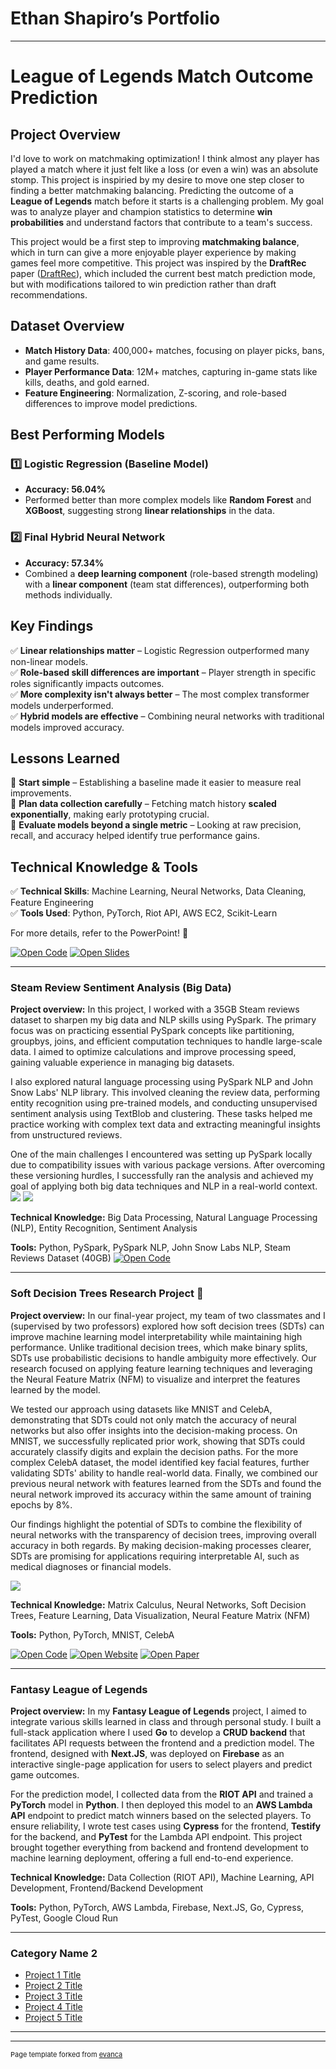 # Ethan Shapiro’s Portfolio

---

# League of Legends Match Outcome Prediction  

## **Project Overview**  
I'd love to work on matchmaking optimization! I think almost any player has played a match where it just felt like a loss (or even a win) was an absolute stomp. This project is inspiried by my desire to move one step closer to finding a better matchmaking balancing. Predicting the outcome of a **League of Legends** match before it starts is a challenging problem. My goal was to analyze player and champion statistics to determine **win probabilities** and understand factors that contribute to a team's success.

This project would be a first step to improving **matchmaking balance**, which in turn can give a more enjoyable player experience by making games feel more competitive. This project was inspired by the **DraftRec** paper ([DraftRec](https://arxiv.org/pdf/2204.12750)), which included the current best match prediction mode, but with modifications tailored to win prediction rather than draft recommendations.

## **Dataset Overview**  
- **Match History Data**: 400,000+ matches, focusing on player picks, bans, and game results.  
- **Player Performance Data**: 12M+ matches, capturing in-game stats like kills, deaths, and gold earned.  
- **Feature Engineering**: Normalization, Z-scoring, and role-based differences to improve model predictions.  

## **Best Performing Models**  
### **1️⃣ Logistic Regression (Baseline Model)**  
- **Accuracy: 56.04%**  
- Performed better than more complex models like **Random Forest** and **XGBoost**, suggesting strong **linear relationships** in the data.  

### **2️⃣ Final Hybrid Neural Network**  
- **Accuracy: 57.34%**  
- Combined a **deep learning component** (role-based strength modeling) with a **linear component** (team stat differences), outperforming both methods individually.  

## **Key Findings**  
✅ **Linear relationships matter** – Logistic Regression outperformed many non-linear models.  
✅ **Role-based skill differences are important** – Player strength in specific roles significantly impacts outcomes.  
✅ **More complexity isn't always better** – The most complex transformer models underperformed.  
✅ **Hybrid models are effective** – Combining neural networks with traditional models improved accuracy.  

## **Lessons Learned**  
🔹 **Start simple** – Establishing a baseline made it easier to measure real improvements.  
🔹 **Plan data collection carefully** – Fetching match history **scaled exponentially**, making early prototyping crucial.  
🔹 **Evaluate models beyond a single metric** – Looking at raw precision, recall, and accuracy helped identify true performance gains.  

## **Technical Knowledge & Tools**  
✅ **Technical Skills**: Machine Learning, Neural Networks, Data Cleaning, Feature Engineering  
✅ **Tools Used**: Python, PyTorch, Riot API, AWS EC2, Scikit-Learn  

For more details, refer to the PowerPoint! 🚀  


[![Open Code](https://img.shields.io/badge/Jupyter-Open_Files-red?logo=Jupyter)](https://github.com/Ethan-Shapiro/SteamReviewSentiment)
[![Open Slides](https://img.shields.io/badge/PPT-View_Slides-red?logo=microsoftpowerpoint)](pdf/LoLMatchPrediction.pdf)

---
### Steam Review Sentiment Analysis (Big Data)
**Project overview:** In this project, I worked with a 35GB Steam reviews dataset to sharpen my big data and NLP skills using PySpark. The primary focus was on practicing essential PySpark concepts like partitioning, groupbys, joins, and efficient computation techniques to handle large-scale data. I aimed to optimize calculations and improve processing speed, gaining valuable experience in managing big datasets.

I also explored natural language processing using PySpark NLP and John Snow Labs' NLP library. This involved cleaning the review data, performing entity recognition using pre-trained models, and conducting unsupervised sentiment analysis using TextBlob and clustering. These tasks helped me practice working with complex text data and extracting meaningful insights from unstructured reviews.

One of the main challenges I encountered was setting up PySpark locally due to compatibility issues with various package versions. After overcoming these versioning hurdles, I successfully ran the analysis and achieved my goal of applying both big data techniques and NLP in a real-world context. 
<img src="images/Steam_Pos_Word_Cloud.png?raw=true"/>
<img src="images/Steam_Reviews_Hist.png?raw=true"/>

**Technical Knowledge:** Big Data Processing, Natural Language Processing (NLP), Entity Recognition, Sentiment Analysis

**Tools:** Python, PySpark, PySpark NLP, John Snow Labs NLP, Steam Reviews Dataset (40GB)
[![Open Code](https://img.shields.io/badge/Jupyter-Open_Files-red?logo=github)](https://github.com/Ethan-Shapiro/SteamReviewSentiment)

---

### Soft Decision Trees Research Project 🌳

**Project overview:** In our final-year project, my team of two classmates and I (supervised by two professors) explored how soft decision trees (SDTs) can improve machine learning model interpretability while maintaining high performance. Unlike traditional decision trees, which make binary splits, SDTs use probabilistic decisions to handle ambiguity more effectively. Our research focused on applying feature learning techniques and leveraging the Neural Feature Matrix (NFM) to visualize and interpret the features learned by the model.

We tested our approach using datasets like MNIST and CelebA, demonstrating that SDTs could not only match the accuracy of neural networks but also offer insights into the decision-making process. On MNIST, we successfully replicated prior work, showing that SDTs could accurately classify digits and explain the decision paths. For the more complex CelebA dataset, the model identified key facial features, further validating SDTs' ability to handle real-world data. Finally, we combined our previous neural network with features learned from the SDTs and found the neural network improved its accuracy within the same amount of training epochs by 8%.

Our findings highlight the potential of SDTs to combine the flexibility of neural networks with the transparency of decision trees, improving overall accuracy in both regards. By making decision-making processes clearer, SDTs are promising for applications requiring interpretable AI, such as medical diagnoses or financial models. 

<img src="images/SDT_Example.png?raw=true"/>

**Technical Knowledge:** Matrix Calculus, Neural Networks, Soft Decision Trees, Feature Learning, Data Visualization, Neural Feature Matrix (NFM)

**Tools:** Python, PyTorch, MNIST, CelebA

[![Open Code](https://img.shields.io/badge/Jupyter-Open_Files-red?logo=github)](https://github.com/Ethan-Shapiro/Soft-Decision-Tree-Feature-Learning)
[![Open Website](https://img.shields.io/badge/Website-Open_Link-green)](https://ethan-shapiro.github.io/Soft-Decision-Tree-Feature-Learning/)
[![Open Paper](https://img.shields.io/badge/Research_Paper-View_Paper-2138EB?logo=googledrive)](https://drive.google.com/file/d/1JX0qreDo9ni1c6ET5OXIEipF0WAP-Xel/view)

---

### Fantasy League of Legends
**Project overview:** In my **Fantasy League of Legends** project, I aimed to integrate various skills learned in class and through personal study. I built a full-stack application where I used **Go** to develop a **CRUD backend** that facilitates API requests between the frontend and a prediction model. The frontend, designed with **Next.JS**, was deployed on **Firebase** as an interactive single-page application for users to select players and predict game outcomes.

For the prediction model, I collected data from the **RIOT API** and trained a **PyTorch** model in **Python**. I then deployed this model to an **AWS Lambda API** endpoint to predict match winners based on the selected players. To ensure reliability, I wrote test cases using **Cypress** for the frontend, **Testify** for the backend, and **PyTest** for the Lambda API endpoint. This project brought together everything from backend and frontend development to machine learning deployment, offering a full end-to-end experience.

**Technical Knowledge:** Data Collection (RIOT API), Machine Learning, API Development, Frontend/Backend Development

**Tools:** Python, PyTorch, AWS Lambda, Firebase, Next.JS, Go, Cypress, PyTest, Google Cloud Run

---

### Category Name 2

- [Project 1 Title](http://example.com/)
- [Project 2 Title](http://example.com/)
- [Project 3 Title](http://example.com/)
- [Project 4 Title](http://example.com/)
- [Project 5 Title](http://example.com/)

---




---
<p style="font-size:11px">Page template forked from <a href="https://github.com/evanca/quick-portfolio">evanca</a></p>
<!-- Remove above link if you don't want to attibute -->
